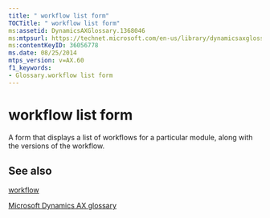 ```yaml
---
title: " workflow list form"
TOCTitle: " workflow list form"
ms:assetid: DynamicsAXGlossary.1368046
ms:mtpsurl: https://technet.microsoft.com/en-us/library/dynamicsaxglossary.1368046(v=AX.60)
ms:contentKeyID: 36056778
ms.date: 08/25/2014
mtps_version: v=AX.60
f1_keywords:
- Glossary.workflow list form
---
```


# workflow list form

A form that displays a list of workflows for a particular module, along with the versions of the workflow.

## See also

[workflow](workflow.md)

[Microsoft Dynamics AX glossary](glossary/microsoft-dynamics-ax-glossary.md)

  


